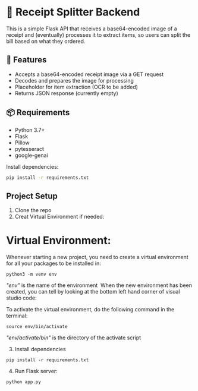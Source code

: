 # 🧾 Receipt Splitter Backend

This is a simple Flask API that receives a base64-encoded image of a receipt and (eventually) processes it to extract items, so users can split the bill based on what they ordered.

## 🚀 Features

- Accepts a base64-encoded receipt image via a GET request
- Decodes and prepares the image for processing
- Placeholder for item extraction (OCR to be added)
- Returns JSON response (currently empty)

## 📦 Requirements

- Python 3.7+
- Flask
- Pillow
- pytesseract
- google-genai

Install dependencies:

```bash
pip install -r requirements.txt
```

## Project Setup

1. Clone the repo 
2. Creat Virtual Environment if needed:

# Virtual Environment:
Whenever starting a new project, you need to create a virtual environment for all your packages to be installed in:

```python3 -m venv env ```

*"env"* is the name of the environment
​
When the new environment has been created, you can tell by looking at the bottom left hand corner of visual studio code:

To activate the virtual environment, do the following command in the terminal:

```source env/bin/activate```

*"env/activate/bin"* is the directory of the activate script

3. Install dependencies 

```pip install -r requirements.txt ```

4. Run Flask server:

```python app.py```